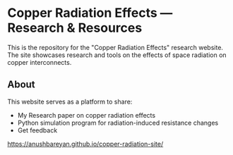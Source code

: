 # Copper Radiation Effects — Research & Resources

This is the repository for the "Copper Radiation Effects" research website. The site showcases research and tools on the effects of space radiation on copper interconnects.

## About

This website serves as a platform to share:
- My Research paper on copper radiation effects
- Python simulation program for radiation-induced resistance changes
- Get feedback

https://anushbareyan.github.io/copper-radiation-site/
